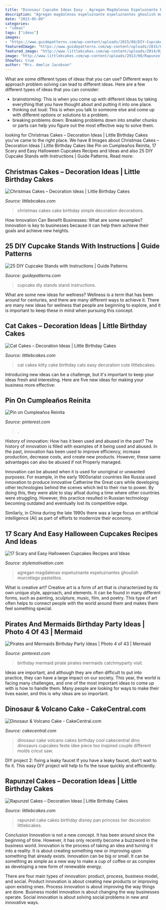 ```yaml
---
title: "Dinosaur Cupcake Ideas Easy - Agregan Magdalenas Espeluznante Espeluznantes Ghoulish Murciélago Pastelitos"
description: "Agregan magdalenas espeluznante espeluznantes ghoulish murciélago pastelitos"
date: "2023-05-09"
categories:
- "ideas"
tags: ["ideas"]
images:
- "https://www.guidepatterns.com/wp-content/uploads/2015/08/DIY-Cupcake-Stands.jpg"
featuredImage: "https://www.guidepatterns.com/wp-content/uploads/2015/08/DIY-Cupcake-Stands.jpg"
featured_image: "http://www.littlebcakes.com/wp-content/uploads/2014/02/Christmas-Cakes.jpg"
image: "http://www.littlebcakes.com/wp-content/uploads/2013/08/Rapunzel-Cake-Pan.jpg"
ShowToc: true
author: "Mrs. Amelie Jacobson"
---
```



What are some different types of ideas that you can use?
Different ways to approach problem solving can lead to different ideas. Here are a few different types of ideas that you can consider: 
- brainstorming: This is when you come up with different ideas by taking everything that you have thought about and putting it into one place. 
- thinking out loud: This is when you talk to someone else and come up with different options or solutions to a problem. 
- breaking problems down: Breaking problems down into smaller chunks or parts can help you figure out the most effective way to solve them.

	

		
looking for Christmas Cakes – Decoration Ideas | Little Birthday Cakes you've came to the right place. We have 8 Images about Christmas Cakes – Decoration Ideas | Little Birthday Cakes like Pin on Cumpleaños Reinita, 17 Scary and Easy Halloween Cupcakes Recipes and Ideas and also 25 DIY Cupcake Stands with Instructions | Guide Patterns. Read more:
		
    
## Christmas Cakes – Decoration Ideas | Little Birthday Cakes

<img loading=lazy src="http://www.littlebcakes.com/wp-content/uploads/2014/02/Christmas-Cakes.jpg" onerror="this.onerror=null;this.src='https://tse4.mm.bing.net/th?id=OIP.7abPoNuTQexxCo5ozhXXwAHaE8&amp;pid=15.1';" alt="Christmas Cakes – Decoration Ideas | Little Birthday Cakes">

_Source: littlebcakes.com_

>christmas cakes cake birthday simple decoration decorations. 

	

How Innovation Can Benefit Businesses: What are some examples?
Innovation is key to businesses because it can help them achieve their goals and achieve new heights.

    
## 25 DIY Cupcake Stands With Instructions | Guide Patterns

<img loading=lazy src="https://www.guidepatterns.com/wp-content/uploads/2015/08/DIY-Cupcake-Stands.jpg" onerror="this.onerror=null;this.src='https://tse4.mm.bing.net/th?id=OIP.333IfItyszEgWVaXAj_MUgHaE8&amp;pid=15.1';" alt="25 DIY Cupcake Stands with Instructions | Guide Patterns">

_Source: guidepatterns.com_

>cupcake diy stands stand instructions. 

	

What are some new ideas for wellness?
Wellness is a term that has been around for centuries, and there are many different ways to achieve it. There are many new ideas for wellness that people are beginning to explore, and it is important to keep these in mind when pursuing this concept.

    
## Cat Cakes – Decoration Ideas | Little Birthday Cakes

<img loading=lazy src="http://www.littlebcakes.com/wp-content/uploads/2014/01/Kitty-Cat-Cakes-760x1024.jpg" onerror="this.onerror=null;this.src='https://tse2.mm.bing.net/th?id=OIP.l4KHsdZxZ2VTkj9qHqOFnwHaJ-&amp;pid=15.1';" alt="Cat Cakes – Decoration Ideas | Little Birthday Cakes">

_Source: littlebcakes.com_

>cat cakes kitty cake birthday cats easy decoration cute littlebcakes. 

	

Introducing new ideas can be a challenge, but it's important to keep your ideas fresh and interesting. Here are five new ideas for making your business more effective:

    
## Pin On Cumpleaños Reinita

<img loading=lazy src="https://i.pinimg.com/736x/1c/5a/a3/1c5aa38a14fca8d8141349939e4703a3.jpg" onerror="this.onerror=null;this.src='https://tse3.mm.bing.net/th?id=OIP.OA5kRfxbpFtCgPQbEWzwMwHaLH&amp;pid=15.1';" alt="Pin on Cumpleaños Reinita">

_Source: pinterest.com_

>. 

	

History of innovation: How has it been used and abused in the past?
The history of innovation is filled with examples of it being used and abused. In the past, innovation has been used to improve efficiency, increase production, decrease costs, and create new products. However, these same advantages can also be abused if not Properly managed.

Innovation can be abused when it is used for unoriginal or unwanted purposes. For example, in the early 1900srialist countries like Russia used innovation to produce innovative Catherine the Great cars while developing other technologies behind the scenes which led to their rise to power. By doing this, they were able to stay afloat during a time where other countries were struggling. However, this practice resulted in Russian technology becoming outdated and eventually lost its competitive edge. 

Similarly, in China during the late 1990s there was a large focus on artificial intelligence (AI) as part of efforts to modernize their economy.

    
## 17 Scary And Easy Halloween Cupcakes Recipes And Ideas

<img loading=lazy src="https://stylemotivation.com/wp-content/uploads/2020/02/5-bat-cupcakes.jpg" onerror="this.onerror=null;this.src='https://tse2.mm.bing.net/th?id=OIP.zpNYl33ciNreu_IT5yembQHaLy&amp;pid=15.1';" alt="17 Scary and Easy Halloween Cupcakes Recipes and Ideas">

_Source: stylemotivation.com_

>agregan magdalenas espeluznante espeluznantes ghoulish murciélago pastelitos. 

	

What is creative art?
Creative art is a form of art that is characterized by its own unique style, approach, and elements. It can be found in many different forms, such as painting, sculpture, music, film, and poetry. This type of art often helps to connect people with the world around them and makes them feel something special.

    
## Pirates And Mermaids Birthday Party Ideas | Photo 4 Of 43 | Mermaid

<img loading=lazy src="https://i.pinimg.com/736x/65/11/c9/6511c9943252111af09069c504ddd05c--mermaid-birthday-party-ideas-pirate-birthday.jpg" onerror="this.onerror=null;this.src='https://tse1.mm.bing.net/th?id=OIP.GJPvSfGhHSFm7h71DVX1GQHaLr&amp;pid=15.1';" alt="Pirates and Mermaids Birthday Party Ideas | Photo 4 of 43 | Mermaid">

_Source: pinterest.com_

>birthday mermaid pirate pirates mermaids catchmyparty visit. 

	

Ideas are important, and although they are often difficult to put into practice, they can have a large impact on our society. This year, the world is facing many challenges, and one of the most important ideas to come up with is how to handle them. Many people are looking for ways to make their lives easier, and this is why ideas are so important.

    
## Dinosaur &amp; Volcano Cake - CakeCentral.com

<img loading=lazy src="https://cdn001.cakecentral.com/gallery/2015/03/900_7505978FNT_dinosaur-amp-volcano-cake.jpg" onerror="this.onerror=null;this.src='https://tse1.mm.bing.net/th?id=OIP.j5rwHFhedkloRQnSnPVOIgHaJ5&amp;pid=15.1';" alt="Dinosaur &amp; Volcano Cake - CakeCentral.com">

_Source: cakecentral.com_

>dinosaur cake volcano cakes birthday cool cakecentral dino dinosaurs cupcakes feste idee piece too inspired couple different molds cricut saw. 

	

DIY project 2: fixing a leaky faucet
If you have a leaky faucet, don't wait to fix it. This easy DIY project will help to fix the issue quickly and efficiently.

    
## Rapunzel Cakes – Decoration Ideas | Little Birthday Cakes

<img loading=lazy src="http://www.littlebcakes.com/wp-content/uploads/2013/08/Rapunzel-Cake-Pan.jpg" onerror="this.onerror=null;this.src='https://tse3.mm.bing.net/th?id=OIP.tqgWB2Q-8wN5bo5QcUhSjQHaKI&amp;pid=15.1';" alt="Rapunzel Cakes – Decoration Ideas | Little Birthday Cakes">

_Source: littlebcakes.com_

>rapunzel cake cakes birthday disney pan princess tier decoration littlebcakes. 

	

Conclusion
Innovation is not a new concept. It has been around since the beginning of time. However, it has only recently become a buzzword in the business world.
Innovation is the process of taking an idea and turning it into a reality. It is about creating something new or improving upon something that already exists. Innovation can be big or small. It can be something as simple as a new way to make a cup of coffee or as complex as developing a new form of renewable energy.

There are four main types of innovation: product, process, business model, and social. Product innovation is about creating new products or improving upon existing ones. Process innovation is about improving the way things are done. Business model innovation is about changing the way businesses operate. Social innovation is about solving social problems in new and innovative ways.

